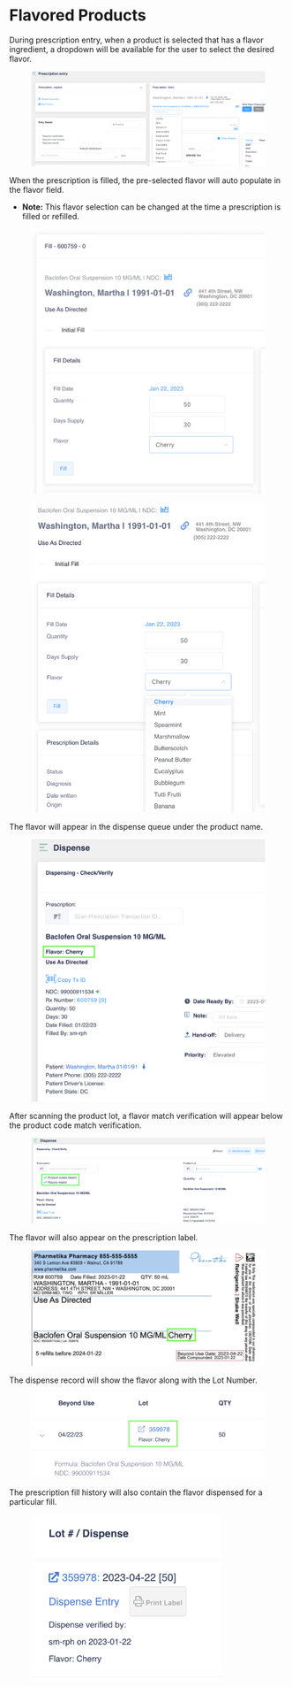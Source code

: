 # Flavored Products

During prescription entry, when a product is selected that has a flavor ingredient, a dropdown will be available for the user to select the desired flavor.

<figure><img src="../../.gitbook/assets/image (466).png" alt=""><figcaption></figcaption></figure>

When the prescription is filled, the pre-selected flavor will auto populate in the flavor field.

* **Note:** This flavor selection can be changed at the time a prescription is filled or refilled.

<div><figure><img src="../../.gitbook/assets/image64.png" alt=""><figcaption></figcaption></figure> <figure><img src="../../.gitbook/assets/image238.png" alt=""><figcaption></figcaption></figure></div>

The flavor will appear in the dispense queue under the product name.

<figure><img src="../../.gitbook/assets/image (467).png" alt=""><figcaption></figcaption></figure>

After scanning the product lot, a flavor match verification will appear below the product code match verification.

<figure><img src="../../.gitbook/assets/image (468).png" alt=""><figcaption></figcaption></figure>

The flavor will also appear on the prescription label.

<figure><img src="../../.gitbook/assets/image (469).png" alt=""><figcaption></figcaption></figure>

The dispense record will show the flavor along with the Lot Number.

<figure><img src="../../.gitbook/assets/image (470).png" alt="" width="563"><figcaption></figcaption></figure>

The prescription fill history will also contain the flavor dispensed for a particular fill.

<figure><img src="../../.gitbook/assets/image (471).png" alt="" width="345"><figcaption></figcaption></figure>
